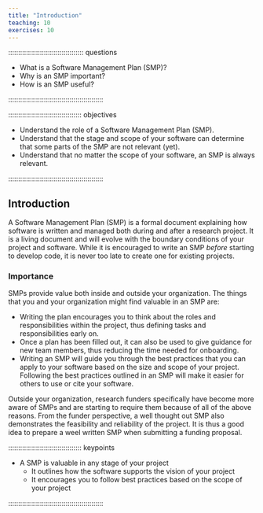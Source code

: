 ```yaml
---
title: "Introduction"
teaching: 10
exercises: 10
---
```


:::::::::::::::::::::::::::::::::::::: questions

- What is a Software Management Plan (SMP)?
- Why is an SMP important?
- How is an SMP useful?

::::::::::::::::::::::::::::::::::::::::::::::::

::::::::::::::::::::::::::::::::::::: objectives

- Understand the role of a Software Management Plan (SMP).
- Understand that the stage and scope of your software can determine that some parts of the SMP are not relevant (yet).
- Understand that no matter the scope of your software, an SMP is always relevant.

::::::::::::::::::::::::::::::::::::::::::::::::

## Introduction

A Software Management Plan (SMP) is a formal document explaining how software is written and managed both during and after a research project. It is a living document and will evolve with the boundary conditions of your project and software. While it is encouraged to write an SMP _before_ starting to develop code, it is never too late to create one for existing projects.

### Importance

SMPs provide value both inside and outside your organization. The things that you and your organization might find valuable in an SMP are:
- Writing the plan encourages you to think about the roles and responsibilities within the project, thus defining tasks and responsibilities early on. 
- Once a plan has been filled out, it can also be used to give guidance for new team members, thus reducing the time needed for onboarding. 
- Writing an SMP will guide you through the best practices that you can apply to your software based on the size and scope of your project. Following the best practices outlined in an SMP will make it easier for others to use or cite your software. 

Outside your organization, research funders specifically have become more aware of SMPs and are starting to require them because of all of the above reasons. From the funder perspective, a well thought out SMP also demonstrates the feasibility and reliability of the project. It is thus a good idea to prepare a weel written SMP when submitting a funding proposal.


::::::::::::::::::::::::::::::::::::: keypoints

- A SMP is valuable in any stage of your project
  - It outlines how the software supports the vision of your project
  - It encourages you to follow best practices based on the scope of your project

::::::::::::::::::::::::::::::::::::::::::::::::

